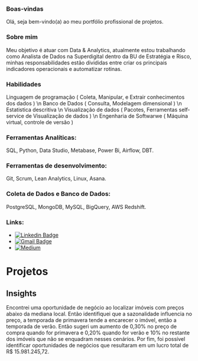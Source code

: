 ### Boas-vindas

Olá, seja bem-vindo(a) ao meu portfólio profissional de projetos.  

### Sobre mim

Meu objetivo é atuar com Data & Analytics, atualmente estou trabalhando como Analista de Dados na Superdigital dentro da BU de Estratégia e Risco, minhas responsabilidades estão divididas entre criar os principais indicadores operacionais e automatizar rotinas. 

### Habilidades

Linguagem de programação ( Coleta, Manipular, e Extrair conhecimentos dos dados ) \n
Banco de Dados ( Consulta, Modelagem dimensional ) \n
Estatistica descritiva \n
Visualização de dados ( Pacotes, Ferramentas self-service de Visualização de dados ) \n
Engenharia de Softwarwe ( Máquina virtual, controle de versão )

### Ferramentas Analíticas: 

 SQL, Python, Data Studio, Metabase, Power Bi, Airflow, DBT.

### Ferramentas de desenvolvimento: 

Git, Scrum, Lean Analytics, Linux, Asana.

### Coleta de Dados e Banco de Dados:

PostgreSQL, MongoDB, MySQL, BigQuery, AWS Redshift.

### Links:

* [![Linkedin Badge](https://img.shields.io/badge/-LinkedIn-blue?style=flat&logo=LinkedIn&logoColor=white)](https://www.linkedin.com/in/marcusviniciusbragion//)
* [![Gmail Badge](https://img.shields.io/badge/-Gmail-c14438?style=flat-square&logo=Gmail&logoColor=white&link=mailto:vinibragion@gmail.com)](mailto:vinibragion@gmail.com)
* [![Medium](https://img.shields.io/badge/Medium-12100E?style=for-the-badge&logo=medium&logoColor=white)](https://medium.com/@marcusbragion//)

# Projetos 

## Insights

Encontrei uma oportunidade de negócio ao localizar imóveis com preços abaixo da mediana local. Então identifiquei que a sazonalidade influencia no preço, a temporada de primavera tende a encarecer o imóvel, então a temporada de verão. Então sugeri um aumento de 0,30% no preço de compra quando for primavera e 0,20% quando for verão e 10% no restante dos imóveis que não se enquadram nesses cenários. Por fim, foi possível identificar oportunidades de negócios que resultaram em um lucro total de R$ 15.981.245,72.
